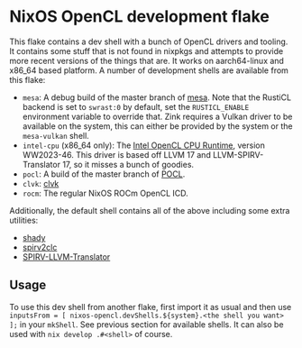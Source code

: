 # NixOS OpenCL development flake

This flake contains a dev shell with a bunch of OpenCL drivers and tooling. It contains some stuff that is not found in nixpkgs and attempts to provide more recent versions of the things that are. It works on aarch64-linux and x86_64 based platform. A number of development shells are available from this flake:

- `mesa`: A debug build of the master branch of [mesa](https://gitlab.freedesktop.org/mesa/mesa/). Note that the RustiCL backend is set to `swrast:0` by default, set the `RUSTICL_ENABLE` environment variable to override that. Zink requires a Vulkan driver to be available on the system, this can either be provided by the system or the `mesa-vulkan` shell.
- `intel-cpu` (x86_64 only): The [Intel OpenCL CPU Runtime](https://www.intel.com/content/www/us/en/developer/articles/tool/opencl-drivers.html), version WW2023-46. This driver is based off LLVM 17 and LLVM-SPIRV-Translator 17, so it misses a bunch of goodies.
- `pocl`: A build of the master branch of [POCL](https://github.com/pocl/pocl).
- `clvk`: [clvk](https://github.com/kpet/clvk)
- `rocm`: The regular NixOS ROCm OpenCL ICD.

Additionally, the default shell contains all of the above including some extra utilities:
- [shady](https://github.com/shady-gang/shady)
- [spirv2clc](https://github.com/kpet/spirv2clc)
- [SPIRV-LLVM-Translator](https://github.com/KhronosGroup/SPIRV-LLVM-Translator/)

## Usage

To use this dev shell from another flake, first import it as usual and then use `inputsFrom = [ nixos-opencl.devShells.${system}.<the shell you want> ];` in your `mkShell`. See previous section for available shells. It can also be used with `nix develop .#<shell>` of course.
